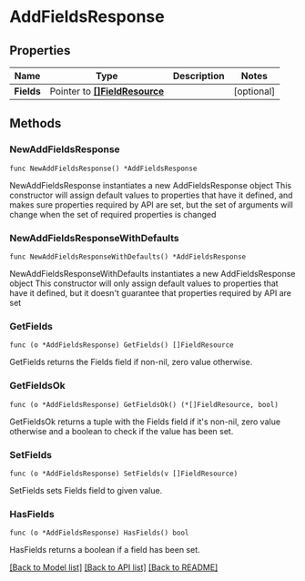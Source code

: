 # AddFieldsResponse

## Properties

Name | Type | Description | Notes
------------ | ------------- | ------------- | -------------
**Fields** | Pointer to [**[]FieldResource**](FieldResource.md) |  | [optional] 

## Methods

### NewAddFieldsResponse

`func NewAddFieldsResponse() *AddFieldsResponse`

NewAddFieldsResponse instantiates a new AddFieldsResponse object
This constructor will assign default values to properties that have it defined,
and makes sure properties required by API are set, but the set of arguments
will change when the set of required properties is changed

### NewAddFieldsResponseWithDefaults

`func NewAddFieldsResponseWithDefaults() *AddFieldsResponse`

NewAddFieldsResponseWithDefaults instantiates a new AddFieldsResponse object
This constructor will only assign default values to properties that have it defined,
but it doesn't guarantee that properties required by API are set

### GetFields

`func (o *AddFieldsResponse) GetFields() []FieldResource`

GetFields returns the Fields field if non-nil, zero value otherwise.

### GetFieldsOk

`func (o *AddFieldsResponse) GetFieldsOk() (*[]FieldResource, bool)`

GetFieldsOk returns a tuple with the Fields field if it's non-nil, zero value otherwise
and a boolean to check if the value has been set.

### SetFields

`func (o *AddFieldsResponse) SetFields(v []FieldResource)`

SetFields sets Fields field to given value.

### HasFields

`func (o *AddFieldsResponse) HasFields() bool`

HasFields returns a boolean if a field has been set.


[[Back to Model list]](../README.md#documentation-for-models) [[Back to API list]](../README.md#documentation-for-api-endpoints) [[Back to README]](../README.md)


